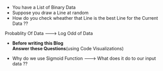 - You have a List of Binary Data  
- Suppose you draw a Line at random 
- How do you check wheather that Line is the best Line for the Current Data ??



Probablity Of Data ---> Log Odd of Data




- **Before writing this Blog  
Answer these Questions**(using Code Visualizations)


- Why do we use Sigmoid Function ---> What does it do to our input data  ??
